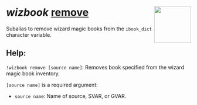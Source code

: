 <h1><i>wizbook </i><u>remove</u> <img align="right" src="../../../Images/image.png" width="100px"></h1>

Subalias to remove wizard magic books from the `ibook_dict` character variable.

## Help:
`!wizbook remove [source name]`: Removes book specified from the wizard magic book inventory.

`[source name]` is a required argument:
- `source name`: Name of source, SVAR, or GVAR.